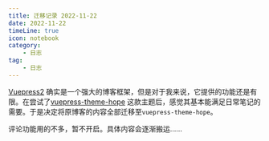 ```yaml
---
title: 迁移记录 2022-11-22  
date: 2022-11-22  
timeLine: true
icon: notebook
category:  
    - 日志  
tag:  
    - 日志
---  
```

  

[Vuepress2](https://v2.vuepress.vuejs.org/) 确实是一个强大的博客框架，但是对于我来说，它提供的功能还是有限。在尝试了[vuepress-theme-hope](https://vuepress-theme-hope.github.io/v2/) 这款主题后，感觉其基本能满足日常笔记的需要。于是决定将原博客的内容全部迁移至`vuepress-theme-hope`。  

评论功能用的不多，暂不开启。具体内容会逐渐搬运……